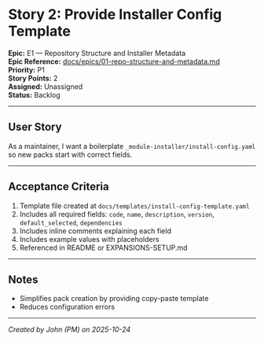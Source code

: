 # Story 2: Provide Installer Config Template

**Epic:** E1 — Repository Structure and Installer Metadata  
**Epic Reference:** [docs/epics/01-repo-structure-and-metadata.md](../epics/01-repo-structure-and-metadata.md)  
**Priority:** P1  
**Story Points:** 2  
**Assigned:** Unassigned  
**Status:** Backlog

---

## User Story

As a maintainer, I want a boilerplate `_module-installer/install-config.yaml` so new packs start with correct fields.

---

## Acceptance Criteria

1. Template file created at `docs/templates/install-config-template.yaml`
2. Includes all required fields: `code`, `name`, `description`, `version`, `default_selected`, `dependencies`
3. Includes inline comments explaining each field
4. Includes example values with placeholders
5. Referenced in README or EXPANSIONS-SETUP.md

---

## Notes

- Simplifies pack creation by providing copy-paste template
- Reduces configuration errors

---

_Created by John (PM) on 2025-10-24_

